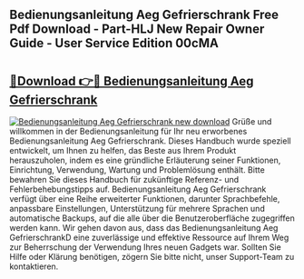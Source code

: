 ## Bedienungsanleitung Aeg Gefrierschrank Free Pdf Download - Part-HLJ New Repair Owner Guide - User Service Edition 00cMA

# <h2><a href="http://df2ivr.blite.top/?on=Bedienungsanleitung+Aeg+Gefrierschrank">🔗Download 👉🔴 Bedienungsanleitung Aeg Gefrierschrank</a></h2>

[![Bedienungsanleitung Aeg Gefrierschrank new download](https://i.imgur.com/lujVjoI.png)](http://df2ivr.blite.top/?on=Bedienungsanleitung+Aeg+Gefrierschrank)
Grüße und willkommen in der Bedienungsanleitung für Ihr neu erworbenes Bedienungsanleitung Aeg Gefrierschrank. Dieses Handbuch wurde speziell entwickelt, um Ihnen zu helfen, das Beste aus Ihrem Produkt herauszuholen, indem es eine gründliche Erläuterung seiner Funktionen, Einrichtung, Verwendung, Wartung und Problemlösung enthält. Bitte bewahren Sie dieses Handbuch für zukünftige Referenz- und Fehlerbehebungstipps auf. Bedienungsanleitung Aeg Gefrierschrank verfügt über eine Reihe erweiterter Funktionen, darunter Sprachbefehle, anpassbare Einstellungen, Unterstützung für mehrere Sprachen und automatische Backups, auf die alle über die Benutzeroberfläche zugegriffen werden kann. Wir gehen davon aus, dass das Bedienungsanleitung Aeg GefrierschrankD eine zuverlässige und effektive Ressource auf Ihrem Weg zur Beherrschung der Verwendung Ihres neuen Gadgets war. Sollten Sie Hilfe oder Klärung benötigen, zögern Sie bitte nicht, unser Support-Team zu kontaktieren.

